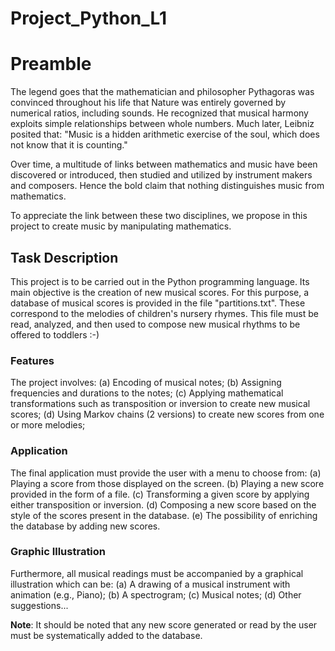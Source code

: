 # Project_Python_L1

# Preamble

The legend goes that the mathematician and philosopher Pythagoras was convinced throughout his life that Nature was entirely governed by numerical ratios, including sounds. He recognized that musical harmony exploits simple relationships between whole numbers. Much later, Leibniz posited that: "Music is a hidden arithmetic exercise of the soul, which does not know that it is counting."

Over time, a multitude of links between mathematics and music have been discovered or introduced, then studied and utilized by instrument makers and composers. Hence the bold claim that nothing distinguishes music from mathematics.

To appreciate the link between these two disciplines, we propose in this project to create music by manipulating mathematics.

## Task Description

This project is to be carried out in the Python programming language. Its main objective is the creation of new musical scores. For this purpose, a database of musical scores is provided in the file "partitions.txt". These correspond to the melodies of children's nursery rhymes. This file must be read, analyzed, and then used to compose new musical rhythms to be offered to toddlers :-)

### Features

The project involves:
(a) Encoding of musical notes;
(b) Assigning frequencies and durations to the notes;
(c) Applying mathematical transformations such as transposition or inversion to create new musical scores;
(d) Using Markov chains (2 versions) to create new scores from one or more melodies;

### Application

The final application must provide the user with a menu to choose from:
(a) Playing a score from those displayed on the screen.
(b) Playing a new score provided in the form of a file.
(c) Transforming a given score by applying either transposition or inversion.
(d) Composing a new score based on the style of the scores present in the database.
(e) The possibility of enriching the database by adding new scores.

### Graphic Illustration

Furthermore, all musical readings must be accompanied by a graphical illustration which can be:
(a) A drawing of a musical instrument with animation (e.g., Piano);
(b) A spectrogram;
(c) Musical notes;
(d) Other suggestions...

**Note**: It should be noted that any new score generated or read by the user must be systematically added to the database.
